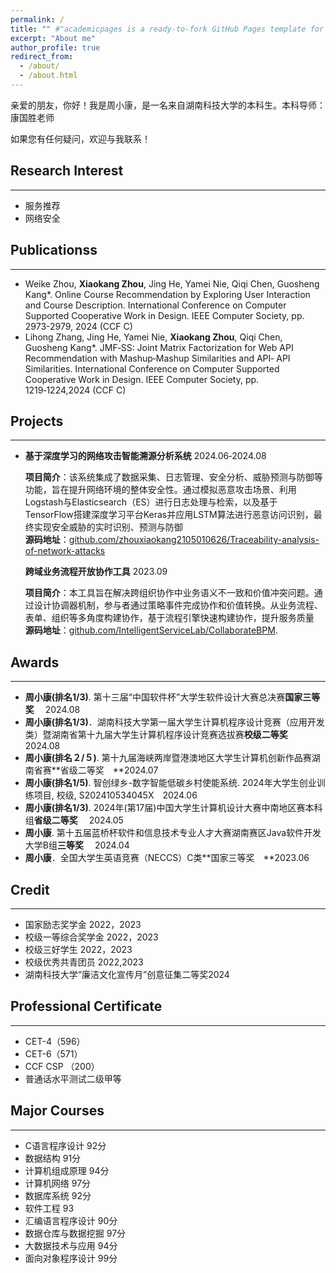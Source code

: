 ```yaml
---
permalink: /
title: "" #"academicpages is a ready-to-fork GitHub Pages template for academic personal websites"
excerpt: "About me"
author_profile: true
redirect_from: 
  - /about/
  - /about.html
---
```

亲爱的朋友，你好！我是周小康，是一名来自湖南科技大学的本科生。本科导师：康国胜老师

如果您有任何疑问，欢迎与我联系！

## Research Interest
------
+ 服务推荐
+ 网络安全

## Publicationss
------
+ Weike Zhou, **Xiaokang Zhou**, Jing He, Yamei Nie, Qiqi Chen, Guosheng Kang*. Online Course Recommendation by Exploring User Interaction and Course Description. International Conference on Computer Supported Cooperative Work in Design. IEEE Computer Society, pp. 2973-2979, 2024 (CCF C)
+ Lihong Zhang, Jing He, Yamei Nie, **Xiaokang Zhou**, Qiqi Chen, Guosheng Kang*. JMF‑SS: Joint
Matrix Factorization for Web API Recommendation with Mashup‑Mashup Similarities and API‑
API Similarities. International Conference on Computer Supported Cooperative Work in Design.
IEEE Computer Society, pp. 1219‑1224,2024  (CCF C)

## Projects
------
+ **基于深度学习的网络攻击智能溯源分析系统**  2024.06‑2024.08
  
  **项目简介**：该系统集成了数据采集、日志管理、安全分析、威胁预测与防御等功能，旨在提升网络环境的整体安全性。通过模拟恶意攻击场景、利用Logstash与Elasticsearch（ES）进行日志处理与检索，以及基于TensorFlow搭建深度学习平台Keras并应用LSTM算法进行恶意访问识别，最终实现安全威胁的实时识别、预测与防御
  <br>
  **源码地址**：[github.com/zhouxiaokang2105010626/Traceability-analysis-of-network-attacks](https://github.com/zhouxiaokang2105010626/Traceability-analysis-of-network-attacks)
  
  **跨域业务流程开放协作工具**  2023.09
  
  **项目简介**：本工具旨在解决跨组织协作中业务语义不一致和价值冲突问题。通过设计协调器机制，参与者通过策略事件完成协作和价值转换。从业务流程、表单、组织等多角度构建协作，基于流程引擎快速构建协作，提升服务质量
  <br>
  **源码地址**：[github.com/IntelligentServiceLab/CollaborateBPM](https://github.com/IntelligentServiceLab/CollaborateBPM).
## Awards
------
+ **周小康(排名1/3)**. 第十三届“中国软件杯”大学生软件设计大赛总决赛**国家三等奖** 　2024.08
+ **周小康(排名1/3)**．湖南科技大学第一届大学生计算机程序设计竞赛（应用开发类）暨湖南省第十九届大学生计算机程序设计竞赛选拔赛**校级二等奖**　2024.08
+ **周小康(排名２/５)**. 第十九届海峡两岸暨港澳地区大学生计算机创新作品赛湖南省赛**省级二等奖　**2024.07
+ **周小康(排名1/5)**. 智创绿乡-数字智能低碳乡村使能系统. 2024年大学生创业训练项目, 校级, S202410534045X　2024.06
+ **周小康(排名1/3)**. 2024年(第17届)中国大学生计算机设计大赛中南地区赛本科组**省级二等奖** 　2024.05
+ **周小康**. 第十五届蓝桥杯软件和信息技术专业人才大赛湖南赛区Java软件开发大学B组**三等奖** 　2024.04
+ **周小康**．全国大学生英语竞赛（NECCS）C类**国家三等奖　**2023.06

## Credit

------

+ 国家励志奖学金 2022，2023
+ 校级一等综合奖学金 2022，2023
+ 校级三好学生 2022，2023
+ 校级优秀共青团员 2022,2023
+ 湖南科技大学“廉洁文化宣传月”创意征集二等奖2024

## Professional Certificate

------

+ CET-4（596）
+ CET-6（571）
+ CCF CSP （200）
+ 普通话水平测试二级甲等

## Major Courses

------
+ C语言程序设计 92分
+ 数据结构 91分
+ 计算机组成原理 94分
+ 计算机网络 97分
+ 数据库系统 92分
+ 软件工程 93
+ 汇编语言程序设计 90分
+ 数据仓库与数据挖掘 97分
+ 大数据技术与应用 94分
+ 面向对象程序设计 99分
